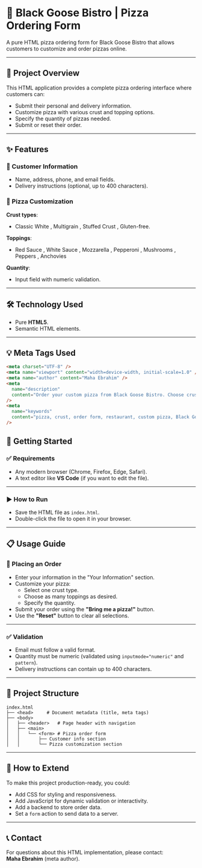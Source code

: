 # 🍕 Black Goose Bistro | Pizza Ordering Form

A pure HTML pizza ordering form for Black Goose Bistro that allows customers to customize and order pizzas online.

---

## 🍕 Project Overview

This HTML application provides a complete pizza ordering interface where customers can:

- Submit their personal and delivery information.
- Customize pizza with various crust and topping options.
- Specify the quantity of pizzas needed.
- Submit or reset their order.

---

## ✨ Features

### 🧾 Customer Information

- Name, address, phone, and email fields.
- Delivery instructions (optional, up to 400 characters).

### 🍕 Pizza Customization

**Crust types**:

- Classic White , Multigrain , Stuffed Crust , Gluten-free.

**Toppings**:

- Red Sauce , White Sauce , Mozzarella , Pepperoni , Mushrooms , Peppers , Anchovies

**Quantity**:

- Input field with numeric validation.

---

## 🛠️ Technology Used

- Pure **HTML5**.
- Semantic HTML elements.

---

## 💡 Meta Tags Used

```html
<meta charset="UTF-8" />
<meta name="viewport" content="width=device-width, initial-scale=1.0" />
<meta name="author" content="Maha Ebrahim" />
<meta
  name="description"
  content="Order your custom pizza from Black Goose Bistro. Choose crust and toppings with your own delivery instructions."
/>
<meta
  name="keywords"
  content="pizza, crust, order form, restaurant, custom pizza, Black Goose Bistro"
/>
```

## 🚀 Getting Started

### ✅ Requirements

- Any modern browser (Chrome, Firefox, Edge, Safari).
- A text editor like **VS Code** (if you want to edit the file).

---

### ▶️ How to Run

- Save the HTML file as `index.html`.
- Double-click the file to open it in your browser.

---

## 📋 Usage Guide

### 📝 Placing an Order

- Enter your information in the "Your Information" section.
- Customize your pizza:
  - Select one crust type.
  - Choose as many toppings as desired.
  - Specify the quantity.
- Submit your order using the **"Bring me a pizza!"** button.
- Use the **"Reset"** button to clear all selections.

---

### ✅ Validation

- Email must follow a valid format.
- Quantity must be numeric (validated using `inputmode="numeric"` and `pattern`).
- Delivery instructions can contain up to 400 characters.

---

## 🔧 Project Structure

```
index.html
├── <head>     # Document metadata (title, meta tags)
├── <body>
│   ├── <header>   # Page header with navigation
│   ├── <main>
│   │   └── <form> # Pizza order form
│   │       ├── Customer info section
│   │       └── Pizza customization section
```

---

## 🤝 How to Extend

To make this project production-ready, you could:

- Add CSS for styling and responsiveness.
- Add JavaScript for dynamic validation or interactivity.
- Add a backend to store order data.
- Set a `form` action to send data to a server.

---

## 📞 Contact

For questions about this HTML implementation, please contact:  
**Maha Ebrahim** (meta author).
